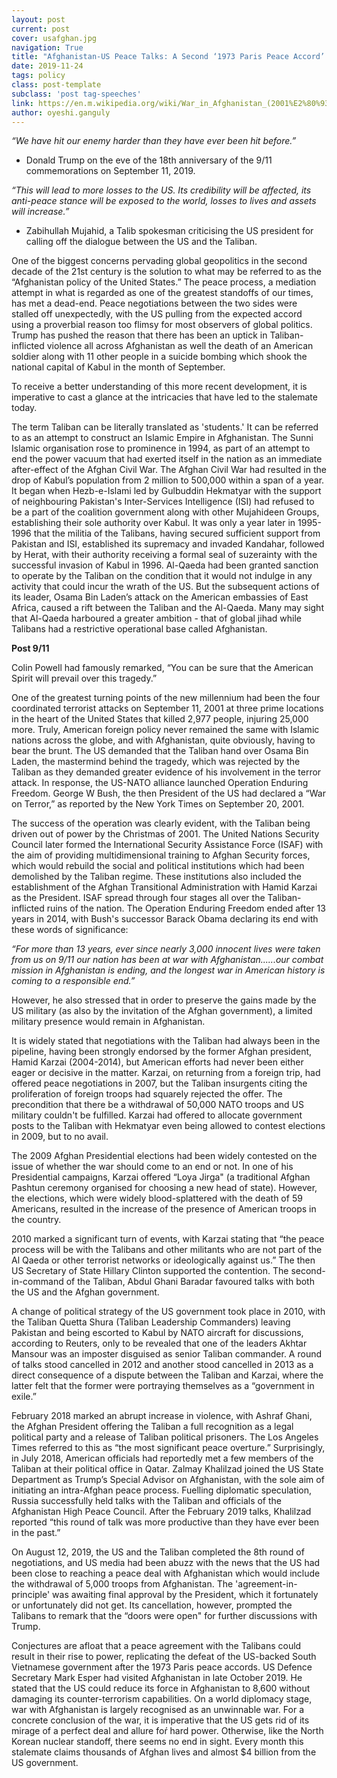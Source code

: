 ```yaml
---
layout: post
current: post
cover: usafghan.jpg
navigation: True
title: "Afghanistan-US Peace Talks: A Second ‘1973 Paris Peace Accord’ on The Way?"
date: 2019-11-24
tags: policy
class: post-template
subclass: 'post tag-speeches'
link: https://en.m.wikipedia.org/wiki/War_in_Afghanistan_(2001%E2%80%93present)#/media/File%3A2001_War_in_Afghanistan_collage_3.jpg
author: oyeshi.ganguly
---
```

*“We have hit our enemy harder than they have ever been hit before.”*

- Donald Trump on the eve of the 18th anniversary of the 9/11 commemorations on September 11, 2019.

*“This will lead to more losses to the US. Its credibility will be affected, its anti-peace stance will be exposed to the world, losses to lives and assets will increase.”*

- Zabihullah Mujahid, a Talib spokesman criticising the US president for calling off the dialogue between the US and the Taliban.

One of the biggest concerns pervading global geopolitics in the second decade of the 21st century is the solution to what may be referred to as the “Afghanistan policy of the United States.” The peace process, a mediation attempt in what is regarded as one of the greatest standoffs of our times, has met a dead-end. Peace negotiations between the two sides were stalled off unexpectedly, with the US pulling from the expected accord using a proverbial reason too flimsy for most observers of global politics. Trump has pushed the reason that there has been an uptick in Taliban-inflicted violence all across Afghanistan as well the death of an American soldier along with 11 other people in a suicide bombing which shook the national capital of Kabul in the month of September.

To receive a better understanding of this more recent development, it is imperative to cast a glance at the intricacies that have led to the stalemate today.

The term Taliban can be literally translated as 'students.' It can be referred to as an attempt to construct an Islamic Empire in Afghanistan. The Sunni Islamic organisation rose to prominence in 1994, as part of an attempt to end the power vacuum that had exerted itself in the nation as an immediate after-effect of the Afghan Civil War. The Afghan Civil War had resulted in the drop of Kabul’s population from 2 million to 500,000 within a span of a year. It began when Hezb-e-Islami led by Gulbuddin Hekmatyar with the support of neighbouring Pakistan's Inter-Services Intelligence (ISI) had refused to be a part of the coalition government along with other Mujahideen Groups, establishing their sole authority over Kabul. It was only a year later in 1995-1996 that the militia of the Talibans, having secured sufficient support from Pakistan and ISI, established its supremacy and invaded Kandahar, followed by Herat, with their authority receiving a formal seal of suzerainty with the successful invasion of Kabul in 1996. Al-Qaeda had been granted sanction to operate by the Taliban on the condition that it would not indulge in any activity that could incur the wrath of the US. But the subsequent actions of its leader, Osama Bin Laden’s attack on the American embassies of East Africa, caused a rift between the Taliban and the Al-Qaeda. Many may sight that Al-Qaeda harboured a greater ambition - that of global jihad while Talibans had a restrictive operational base called Afghanistan.

**Post 9/11**

Colin Powell had famously remarked, “You can be sure that the American Spirit will prevail over this tragedy.”

One of the greatest turning points of the new millennium had been the four coordinated terrorist attacks on September 11, 2001 at three prime locations in the heart of the United States that killed 2,977 people, injuring 25,000 more. Truly, American foreign policy never remained the same with Islamic nations across the globe, and with Afghanistan, quite obviously, having to bear the brunt. The US demanded that the Taliban hand over Osama Bin Laden, the mastermind behind the tragedy, which was rejected by the Taliban as they demanded greater evidence of his involvement in the terror attack. In response, the US-NATO alliance launched Operation Enduring Freedom. George W Bush, the then President of the US had declared a “War on Terror,” as reported by the New York Times on September 20, 2001.

The success of the operation was clearly evident, with the Taliban being driven out of power by the Christmas of 2001. The United Nations Security Council later formed the International Security Assistance Force (ISAF) with the aim of providing multidimensional training to Afghan Security forces, which would rebuild the social and political institutions which had been demolished by the Taliban regime. These institutions also included the establishment of the Afghan Transitional Administration with Hamid Karzai as the President. ISAF spread through four stages all over the Taliban-inflicted ruins of the nation. The Operation Enduring Freedom ended after 13 years in 2014, with Bush's successor Barack Obama declaring its end with these words of significance:

*“For more than 13 years, ever since nearly 3,000 innocent lives were taken from us on 9/11 our nation has been at war with Afghanistan......our combat mission in Afghanistan is ending, and the longest war in American history is coming to a responsible end.”*

However, he also stressed that in order to preserve the gains made by the US military (as also by the invitation of the Afghan government), a limited military presence would remain in Afghanistan.

It is widely stated that negotiations with the Taliban had always been in the pipeline, having been strongly endorsed by the former Afghan president, Hamid Karzai (2004-2014), but American efforts had never been either eager or decisive in the matter. Karzai, on returning from a foreign trip, had offered peace negotiations in 2007, but the Taliban insurgents citing the proliferation of foreign troops had squarely rejected the offer. The precondition that there be a withdrawal of 50,000 NATO troops and US military couldn't be fulfilled. Karzai had offered to allocate government posts to the Taliban with Hekmatyar even being allowed to contest elections in 2009, but to no avail.

The 2009 Afghan Presidential elections had been widely contested on the issue of whether the war should come to an end or not. In one of his Presidential campaigns, Karzai offered “Loya Jirga" (a traditional Afghan Pashtun ceremony organised for choosing a new head of state). However, the elections, which were widely blood-splattered with the death of 59 Americans, resulted in the increase of the presence of American troops in the country.

2010 marked a significant turn of events, with Karzai stating that “the peace process will be with the Talibans and other militants who are not part of the Al Qaeda or other terrorist networks or ideologically against us.” The then US Secretary of State Hillary Clinton supported the contention. The second-in-command of the Taliban, Abdul Ghani Baradar favoured talks with both the US and the Afghan government.

A change of political strategy of the US government took place in 2010, with the Taliban Quetta Shura (Taliban Leadership Commanders) leaving Pakistan and being escorted to Kabul by NATO aircraft for discussions, according to Reuters, only to be revealed that one of the leaders Akhtar Mansour was an imposter disguised as senior Taliban commander. A round of talks stood cancelled in 2012 and another stood cancelled in 2013 as a direct consequence of a dispute between the Taliban and Karzai, where the latter felt that the former were portraying themselves as a “government in exile.”

February 2018 marked an abrupt increase in violence, with Ashraf Ghani, the Afghan President offering the Taliban a full recognition as a legal political party and a release of Taliban political prisoners. The Los Angeles Times referred to this as “the most significant peace overture.” Surprisingly, in July 2018, American officials had reportedly met a few members of the Taliban at their political office in Qatar. Zalmay Khalilzad joined the US State Department as Trump’s Special Advisor on Afghanistan, with the sole aim of initiating an intra-Afghan peace process. Fuelling diplomatic speculation, Russia successfully held talks with the Taliban and officials of the Afghanistan High Peace Council. After the February 2019 talks, Khalilzad reported “this round of talk was more productive than they have ever been in the past.”

On August 12, 2019, the US and the Taliban completed the 8th round of negotiations, and US media had been abuzz with the news that the US had been close to reaching a peace deal with Afghanistan which would include the withdrawal of 5,000 troops from Afghanistan. The 'agreement-in-principle' was awaiting final approval by the President, which it fortunately or unfortunately did not get. Its cancellation, however, prompted the Talibans to remark that the “doors were open" for further discussions with Trump.

Conjectures are afloat that a peace agreement with the Talibans could result in their rise to power, replicating the defeat of the US-backed South Vietnamese government after the 1973 Paris peace accords. US Defence Secretary Mark Esper had visited Afghanistan in late October 2019. He stated that the US could reduce its force in Afghanistan to 8,600 without damaging its counter-terrorism capabilities. On a world diplomacy stage, war with Afghanistan is largely recognised as an unwinnable war. For a concrete conclusion of the war, it is imperative that the US gets rid of its mirage of a perfect deal and allure foŕ hard power. Otherwise, like the North Korean nuclear standoff, there seems no end in sight. Every month this stalemate claims thousands of Afghan lives and almost $4 billion from the US government.
